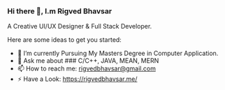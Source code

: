 ### Hi there 👋, I.m Rigved Bhavsar
A Creative UI/UX Designer & Full Stack Developer.


Here are some ideas to get you started:

- 🔭 I’m currently Pursuing My Masters Degree in Computer Application.
- 💬 Ask me about ### C/C++, JAVA, MEAN, MERN 
- 📫 How to reach me: rigvedbhavsar@gmail.com
- ⚡ Have a Look: https://rigvedbhavsar.me/

